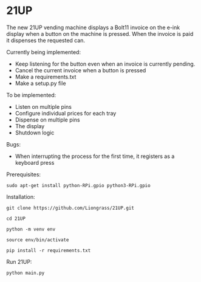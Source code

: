 # 21UP

The new 21UP vending machine displays a Bolt11 invoice on the e-ink display when a button on the machine is pressed. When the invoice is paid it dispenses the requested can.

Currently being implemented:
- Keep listening for the button even when an invoice is currently pending.
- Cancel the current invoice when a button is pressed
- Make a requirements.txt
- Make a setup.py file

To be implemented:
- Listen on multiple pins
- Configure individual prices for each tray
- Dispense on multiple pins
- The display
- Shutdown logic

Bugs:
- When interrupting the process for the first time, it registers as a keyboard press

Prerequisites:

`sudo apt-get install python-RPi.gpio python3-RPi.gpio`

Installation:

`git clone https://github.com/Liongrass/21UP.git`

`cd 21UP`

`python -m venv env`

`source env/bin/activate`

`pip install -r requirements.txt`

Run 21UP:

`python main.py`
